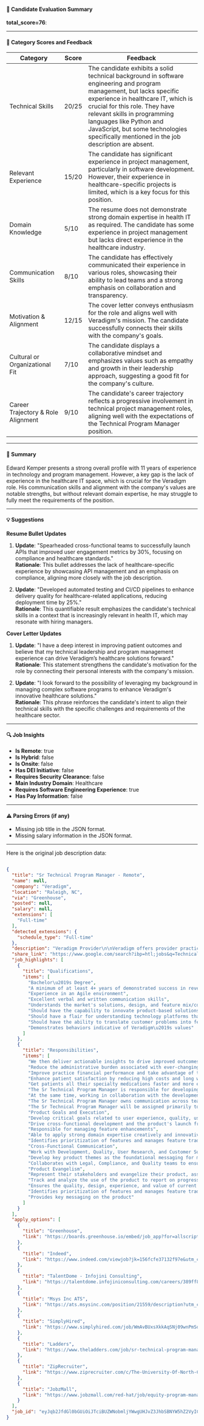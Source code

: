 #### 📄 Candidate Evaluation Summary

**total_score=76**:  

---

#### 🎯 Category Scores and Feedback

| Category                              | Score | Feedback                                                                                                                                      |
|---------------------------------------|-------|-----------------------------------------------------------------------------------------------------------------------------------------------|
| Technical Skills                       | 20/25 | The candidate exhibits a solid technical background in software engineering and program management, but lacks specific experience in healthcare IT, which is crucial for this role. They have relevant skills in programming languages like Python and JavaScript, but some technologies specifically mentioned in the job description are absent. |
| Relevant Experience                    | 15/20 | The candidate has significant experience in project management, particularly in software development. However, their experience in healthcare-specific projects is limited, which is a key focus for this position. |
| Domain Knowledge                       | 5/10  | The resume does not demonstrate strong domain expertise in health IT as required. The candidate has some experience in project management but lacks direct experience in the healthcare industry. |
| Communication Skills                   | 8/10  | The candidate has effectively communicated their experience in various roles, showcasing their ability to lead teams and a strong emphasis on collaboration and transparency. |
| Motivation & Alignment                 | 12/15 | The cover letter conveys enthusiasm for the role and aligns well with Veradigm's mission. The candidate successfully connects their skills with the company's goals. |
| Cultural or Organizational Fit         | 7/10  | The candidate displays a collaborative mindset and emphasizes values such as empathy and growth in their leadership approach, suggesting a good fit for the company's culture. |
| Career Trajectory & Role Alignment     | 9/10  | The candidate's career trajectory reflects a progressive involvement in technical project management roles, aligning well with the expectations of the Technical Program Manager position. |

---

#### 🧾 Summary

Edward Kemper presents a strong overall profile with 11 years of experience in technology and program management. However, a key gap is the lack of experience in the healthcare IT space, which is crucial for the Veradigm role. His communication skills and alignment with the company's values are notable strengths, but without relevant domain expertise, he may struggle to fully meet the requirements of the position. 

---

#### 💡 Suggestions

**Resume Bullet Updates**  
1. **Update**: "Spearheaded cross-functional teams to successfully launch APIs that improved user engagement metrics by 30%, focusing on compliance and healthcare standards."  
   **Rationale**: This bullet addresses the lack of healthcare-specific experience by showcasing API management and an emphasis on compliance, aligning more closely with the job description.

2. **Update**: "Developed automated testing and CI/CD pipelines to enhance delivery quality for healthcare-related applications, reducing deployment time by 25%."  
   **Rationale**: This quantifiable result emphasizes the candidate's technical skills in a context that is increasingly relevant in health IT, which may resonate with hiring managers.

**Cover Letter Updates**  
1. **Update**: "I have a deep interest in improving patient outcomes and believe that my technical leadership and program management experience can drive Veradigm’s healthcare solutions forward."  
   **Rationale**: This statement strengthens the candidate's motivation for the role by connecting their personal interests with the company's mission.

2. **Update**: "I look forward to the possibility of leveraging my background in managing complex software programs to enhance Veradigm's innovative healthcare solutions."  
   **Rationale**: This phrase reinforces the candidate's intent to align their technical skills with the specific challenges and requirements of the healthcare sector.

---

#### 🔍 Job Insights

- **Is Remote**: true  
- **Is Hybrid**: false  
- **Is Onsite**: false  
- **Has DEI Initiative**: false  
- **Requires Security Clearance**: false  
- **Main Industry Domain**: Healthcare  
- **Requires Software Engineering Experience**: true  
- **Has Pay Information**: false  

---

#### ⚠️ Parsing Errors (if any)

- Missing job title in the JSON format.
- Missing salary information in the JSON format. 

---

Here is the original job description data:

```json

{
  "title": "Sr Technical Program Manager - Remote",
  "name": null,
  "company": "Veradigm",
  "location": "Raleigh, NC",
  "via": "Greenhouse",
  "posted": null,
  "salary": null,
  "extensions": [
    "Full-time"
  ],
  "detected_extensions": {
    "schedule_type": "Full-time"
  },
  "description": "Veradigm Provider\n\nVeradigm offers provider practices a suite of easy-to-use healthcare provider solutions that help streamline clinical and financial workflows. We then deliver actionable insights to drive improved outcomes, reduce patients\u2019 out-of-pocket costs, and enhance patient understanding of their disease state and medication therapy.\n\nOur healthcare provider solutions help practices to:\n\u2022 Reduce the administrative burden associated with ever-changing regulatory and reimbursement requirements\n\u2022 Improve practice financial performance and take advantage of the benefits of health information technology innovations\n\u2022 Enhance patient satisfaction by reducing high costs and long wait times common to many prescriptions\n\u2022 Get patients all their specialty medications faster and more easily\n\nJob Summary\n\nThe Sr Technical Program Manager is responsible for developing program strategy in alignment with the program's long-term vision. At the same time, working in collaboration with the development teams, the Sr Technical Program Manager will develop features, functions, and requirements that drive a great product experience and high value for our clients. The Sr Technical Program Manager owns communication across teams, eliminates risk to execution, and owns the outcome. The Sr Technical Program Manager will be assigned primarily to the Practice Financial products in the Provider Business Unit but could support other Veradigm products if needed.\n\nResponsibilities\n\nProduct Goals and Execution\n\u2022 Develop critical goals related to user experience, quality, usability, reliability, security, scalability, ease-of-use, installation, and responsiveness that exceeds client and market expectations for each product in their charge.\n\u2022 Drive cross-functional development and the product's launch from concept to delivery in an Agile software development environment.\n\u2022 Responsible for managing feature enhancements.\n\u2022 Able to apply strong domain expertise creatively and innovatively to ensure that Veradigm builds world-class products in line with client, market, and government regulations.\n\u2022 Identifies prioritization of features and manages feature trade-offs.\n\nCross-Functional Communication\n\u2022 Work with Development, Quality, User Research, and Customer Success teams during design and implementation to shape the product's technical feature set and usability while ensuring the highest quality products are delivered on time, on budget, and with superior performance and support.\n\u2022 Develop key product themes as the foundational messaging for marketing and other corporate constituents.\n\u2022 Collaborates with Legal, Compliance, and Quality teams to ensure a compliant product\n\nProduct Evangelism\n\u2022 Represent their stakeholders and evangelize their product, assuring that the market is adopting the current product by coordinating activities across our field organization and continually being the champion for the product.\n\u2022 Track and analyze the use of the product to report on progress toward key metrics and goals.\n\u2022 Ensures the quality, design, experience, and value of current products in the market and the following product in development.\n\u2022 Identifies prioritization of features and manages feature trade-offs.\n\u2022 Provides key messaging on the product.\n\nQualifications\n\nAcademic and Professional Qualifications:\n\u2022 Bachelor\u2019s Degree\n\u2022 MBA (Preferred)\n\nExperience\n\u2022 Strong domain expertise in-line product feature releases, with preferred experience in Health IT.\n\u2022 A minimum of at least 4+ years of demonstrated success in revenue generation, product management, practice support, and partnership development.\n\u2022 Experience in an Agile environment\n\u2022 Excellent verbal and written communication skills\n\u2022 Understands the market's solutions, design, and feature mix/competitive products.\n\u2022 Should have the capability to innovate product-based solutions based on changing market and customer requirements.\n\u2022 Should have a flair for understanding technology platforms that are prevalent in market/competition.\n\u2022 Should have the ability to translate customer problems into features and design requirements.\n\u2022 Demonstrates behaviors indicative of Veradigm\u2019s values.",
  "share_link": "https://www.google.com/search?ibp=htl;jobs&q=Technical+Program+Manager&htidocid=NDxyX7KzmizUu4EPAAAAAA%3D%3D&hl=en-US&shndl=37&shmd=H4sIAAAAAAAA_xXGsQoCMQwAUFzvBwSnzKJXEVzUzUEQFFFxPXI1pJW2OZIO9yF-sLo8XvOZNPu7woN8KNFjgqsKK2Y4Y0EmhSXcKEulX07SgxGqDyAFjiKcaLYLtQ62dc4stWwVa_Stl-ykUC-je0tvfzoLqDQkrNStN6uxHQrPp09SfEXOEAvcMFHksIDL4QupFL17lwAAAA&shmds=v1_AQbUm97zajELN-7WH3ZmtMzd9rzJ2mbra8Rd_F78ERKerOCt0w&source=sh/x/job/li/m1/1#fpstate=tldetail&htivrt=jobs&htiq=Technical+Program+Manager&htidocid=NDxyX7KzmizUu4EPAAAAAA%3D%3D",
  "job_highlights": [
    {
      "title": "Qualifications",
      "items": [
        "Bachelor\u2019s Degree",
        "A minimum of at least 4+ years of demonstrated success in revenue generation, product management, practice support, and partnership development",
        "Experience in an Agile environment",
        "Excellent verbal and written communication skills",
        "Understands the market's solutions, design, and feature mix/competitive products",
        "Should have the capability to innovate product-based solutions based on changing market and customer requirements",
        "Should have a flair for understanding technology platforms that are prevalent in market/competition",
        "Should have the ability to translate customer problems into features and design requirements",
        "Demonstrates behaviors indicative of Veradigm\u2019s values"
      ]
    },
    {
      "title": "Responsibilities",
      "items": [
        "We then deliver actionable insights to drive improved outcomes, reduce patients\u2019 out-of-pocket costs, and enhance patient understanding of their disease state and medication therapy",
        "Reduce the administrative burden associated with ever-changing regulatory and reimbursement requirements",
        "Improve practice financial performance and take advantage of the benefits of health information technology innovations",
        "Enhance patient satisfaction by reducing high costs and long wait times common to many prescriptions",
        "Get patients all their specialty medications faster and more easily",
        "The Sr Technical Program Manager is responsible for developing program strategy in alignment with the program's long-term vision",
        "At the same time, working in collaboration with the development teams, the Sr Technical Program Manager will develop features, functions, and requirements that drive a great product experience and high value for our clients",
        "The Sr Technical Program Manager owns communication across teams, eliminates risk to execution, and owns the outcome",
        "The Sr Technical Program Manager will be assigned primarily to the Practice Financial products in the Provider Business Unit but could support other Veradigm products if needed",
        "Product Goals and Execution",
        "Develop critical goals related to user experience, quality, usability, reliability, security, scalability, ease-of-use, installation, and responsiveness that exceeds client and market expectations for each product in their charge",
        "Drive cross-functional development and the product's launch from concept to delivery in an Agile software development environment",
        "Responsible for managing feature enhancements",
        "Able to apply strong domain expertise creatively and innovatively to ensure that Veradigm builds world-class products in line with client, market, and government regulations",
        "Identifies prioritization of features and manages feature trade-offs",
        "Cross-Functional Communication",
        "Work with Development, Quality, User Research, and Customer Success teams during design and implementation to shape the product's technical feature set and usability while ensuring the highest quality products are delivered on time, on budget, and with superior performance and support",
        "Develop key product themes as the foundational messaging for marketing and other corporate constituents",
        "Collaborates with Legal, Compliance, and Quality teams to ensure a compliant product",
        "Product Evangelism",
        "Represent their stakeholders and evangelize their product, assuring that the market is adopting the current product by coordinating activities across our field organization and continually being the champion for the product",
        "Track and analyze the use of the product to report on progress toward key metrics and goals",
        "Ensures the quality, design, experience, and value of current products in the market and the following product in development",
        "Identifies prioritization of features and manages feature trade-offs",
        "Provides key messaging on the product"
      ]
    }
  ],
  "apply_options": [
    {
      "title": "Greenhouse",
      "link": "https://boards.greenhouse.io/embed/job_app?for=allscripts&token=6340509003&utm_campaign=google_jobs_apply&utm_source=google_jobs_apply&utm_medium=organic"
    },
    {
      "title": "Indeed",
      "link": "https://www.indeed.com/viewjob?jk=156fcfe37132f97e&utm_campaign=google_jobs_apply&utm_source=google_jobs_apply&utm_medium=organic"
    },
    {
      "title": "TalentDome - Infojini Consulting",
      "link": "https://talentdome.infojiniconsulting.com/careers/389ff815-e886-4181-9365-f069d11a25c5/In35054348/details?utm_campaign=google_jobs_apply&utm_source=google_jobs_apply&utm_medium=organic"
    },
    {
      "title": "Msys Inc ATS",
      "link": "https://ats.msysinc.com/position/21559/description?utm_campaign=google_jobs_apply&utm_source=google_jobs_apply&utm_medium=organic"
    },
    {
      "title": "SimplyHired",
      "link": "https://www.simplyhired.com/job/WmAvBUxsXkkAqSNj09wnPmSquZhABm2fGS0quliwjylkTTzaoVPfpQ?utm_campaign=google_jobs_apply&utm_source=google_jobs_apply&utm_medium=organic"
    },
    {
      "title": "Ladders",
      "link": "https://www.theladders.com/job/sr-technical-program-manager-dh-raleigh-nc_76986476?utm_campaign=google_jobs_apply&utm_source=google_jobs_apply&utm_medium=organic"
    },
    {
      "title": "ZipRecruiter",
      "link": "https://www.ziprecruiter.com/c/The-University-Of-North-Carolina-System/Job/Program-Review-Manager/-in-Raleigh,NC?jid=ee87c841d4f06987&utm_campaign=google_jobs_apply&utm_source=google_jobs_apply&utm_medium=organic"
    },
    {
      "title": "JobzMall",
      "link": "https://www.jobzmall.com/red-hat/job/equity-program-manager-1?utm_campaign=google_jobs_apply&utm_source=google_jobs_apply&utm_medium=organic"
    }
  ],
  "job_id": "eyJqb2JfdGl0bGUiOiJTciBUZWNobmljYWwgUHJvZ3JhbSBNYW5hZ2VyIC0gUmVtb3RlIiwiY29tcGFueV9uYW1lIjoiVmVyYWRpZ20iLCJhZGRyZXNzX2NpdHkiOiJSYWxlaWdoLCBOQyIsImh0aWRvY2lkIjoiTkR4eVg3S3ptaXpVdTRFUEFBQUFBQT09IiwidXVsZSI6IncrQ0FJUUlDSU5WVzVwZEdWa0lGTjBZWFJsY3cifQ=="
}